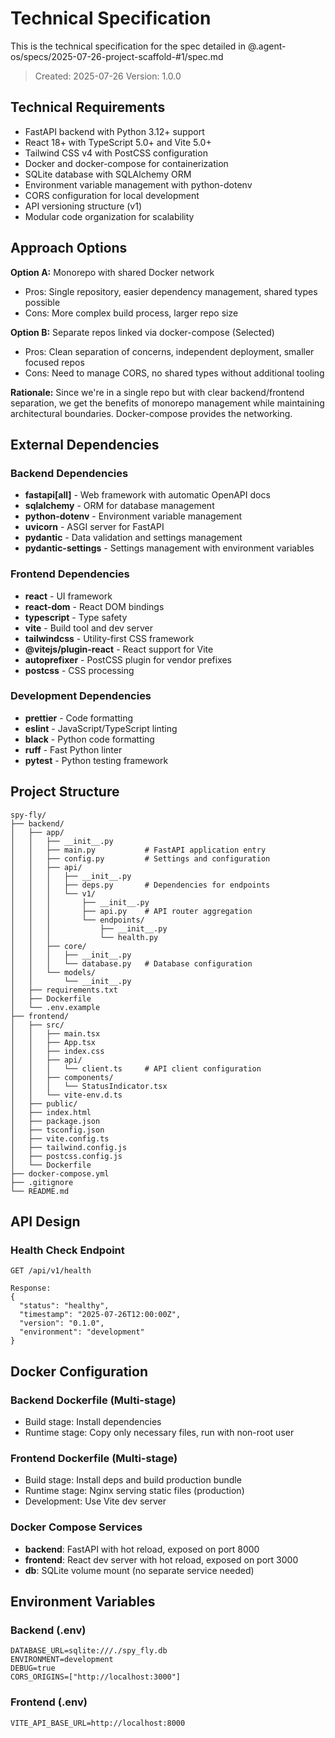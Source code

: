 # Technical Specification

This is the technical specification for the spec detailed in @.agent-os/specs/2025-07-26-project-scaffold-#1/spec.md

> Created: 2025-07-26
> Version: 1.0.0

## Technical Requirements

- FastAPI backend with Python 3.12+ support
- React 18+ with TypeScript 5.0+ and Vite 5.0+
- Tailwind CSS v4 with PostCSS configuration
- Docker and docker-compose for containerization
- SQLite database with SQLAlchemy ORM
- Environment variable management with python-dotenv
- CORS configuration for local development
- API versioning structure (v1)
- Modular code organization for scalability

## Approach Options

**Option A:** Monorepo with shared Docker network
- Pros: Single repository, easier dependency management, shared types possible
- Cons: More complex build process, larger repo size

**Option B:** Separate repos linked via docker-compose (Selected)
- Pros: Clean separation of concerns, independent deployment, smaller focused repos
- Cons: Need to manage CORS, no shared types without additional tooling

**Rationale:** Since we're in a single repo but with clear backend/frontend separation, we get the benefits of monorepo management while maintaining architectural boundaries. Docker-compose provides the networking.

## External Dependencies

### Backend Dependencies
- **fastapi[all]** - Web framework with automatic OpenAPI docs
- **sqlalchemy** - ORM for database management
- **python-dotenv** - Environment variable management
- **uvicorn** - ASGI server for FastAPI
- **pydantic** - Data validation and settings management
- **pydantic-settings** - Settings management with environment variables

### Frontend Dependencies
- **react** - UI framework
- **react-dom** - React DOM bindings
- **typescript** - Type safety
- **vite** - Build tool and dev server
- **tailwindcss** - Utility-first CSS framework
- **@vitejs/plugin-react** - React support for Vite
- **autoprefixer** - PostCSS plugin for vendor prefixes
- **postcss** - CSS processing

### Development Dependencies
- **prettier** - Code formatting
- **eslint** - JavaScript/TypeScript linting
- **black** - Python code formatting
- **ruff** - Fast Python linter
- **pytest** - Python testing framework

## Project Structure

```
spy-fly/
├── backend/
│   ├── app/
│   │   ├── __init__.py
│   │   ├── main.py           # FastAPI application entry
│   │   ├── config.py         # Settings and configuration
│   │   ├── api/
│   │   │   ├── __init__.py
│   │   │   ├── deps.py       # Dependencies for endpoints
│   │   │   └── v1/
│   │   │       ├── __init__.py
│   │   │       ├── api.py    # API router aggregation
│   │   │       └── endpoints/
│   │   │           ├── __init__.py
│   │   │           └── health.py
│   │   ├── core/
│   │   │   ├── __init__.py
│   │   │   └── database.py   # Database configuration
│   │   └── models/
│   │       └── __init__.py
│   ├── requirements.txt
│   ├── Dockerfile
│   └── .env.example
├── frontend/
│   ├── src/
│   │   ├── main.tsx
│   │   ├── App.tsx
│   │   ├── index.css
│   │   ├── api/
│   │   │   └── client.ts     # API client configuration
│   │   ├── components/
│   │   │   └── StatusIndicator.tsx
│   │   └── vite-env.d.ts
│   ├── public/
│   ├── index.html
│   ├── package.json
│   ├── tsconfig.json
│   ├── vite.config.ts
│   ├── tailwind.config.js
│   ├── postcss.config.js
│   └── Dockerfile
├── docker-compose.yml
├── .gitignore
└── README.md
```

## API Design

### Health Check Endpoint

```
GET /api/v1/health

Response:
{
  "status": "healthy",
  "timestamp": "2025-07-26T12:00:00Z",
  "version": "0.1.0",
  "environment": "development"
}
```

## Docker Configuration

### Backend Dockerfile (Multi-stage)
- Build stage: Install dependencies
- Runtime stage: Copy only necessary files, run with non-root user

### Frontend Dockerfile (Multi-stage)
- Build stage: Install deps and build production bundle
- Runtime stage: Nginx serving static files (production)
- Development: Use Vite dev server

### Docker Compose Services
- **backend**: FastAPI with hot reload, exposed on port 8000
- **frontend**: React dev server with hot reload, exposed on port 3000
- **db**: SQLite volume mount (no separate service needed)

## Environment Variables

### Backend (.env)
```
DATABASE_URL=sqlite:///./spy_fly.db
ENVIRONMENT=development
DEBUG=true
CORS_ORIGINS=["http://localhost:3000"]
```

### Frontend (.env)
```
VITE_API_BASE_URL=http://localhost:8000
```